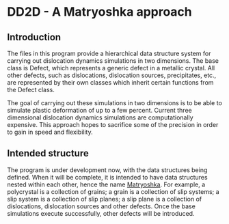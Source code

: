 # DD2D - A Matryoshka approach

## Introduction

The files in this program provide a hierarchical data structure system for carrying out dislocation dynamics simulations in two dimensions. The base class is Defect, which represents a generic defect in a metallic crystal. All other defects, such as dislocations, dislocation sources, precipitates, etc., are represented by their own classes which inherit certain functions from the Defect class.

The goal of carrying out these simulations in two dimensions is to be able to simulate plastic deformation of up to a few percent. Current three dimensional dislocation dynamics simulations are computationally expensive. This approach hopes to sacrifice some of the precision in order to gain in speed and flexibility.

## Intended structure

The program is under development now, with the data structures being defined. When it will be complete, it is intended to have data structures nested within each other, hence the name <a href="https://en.wikipedia.org/wiki/Matryoshka_doll" target="_blank">Matryoshka</a>. For example, a polycrystal is a collection of grains; a grain is a collection of slip systems; a slip system is a collection of slip planes; a slip plane is a collection of dislocations, dislocation sources and other defects. Once the base simulations execute successfully, other defects will be introduced.
